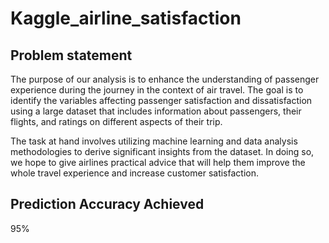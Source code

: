 # Kaggle_airline_satisfaction

## Problem statement
The purpose of our analysis is to enhance the understanding of passenger experience during the journey in the context of air travel. The goal is to identify the variables affecting passenger satisfaction and dissatisfaction using a large dataset that includes information about passengers, their flights, and ratings on different aspects of their trip. 

The task at hand involves utilizing machine learning and data analysis methodologies to derive significant insights from the dataset. In doing so, we hope to give airlines practical advice that will help them improve the whole travel experience and increase customer satisfaction.


## Prediction Accuracy Achieved
95%
